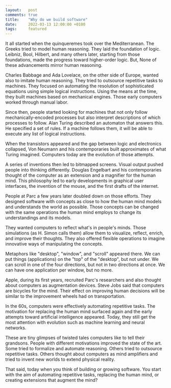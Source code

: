 ```yaml
---
layout:   post
comments: true
title:    "Why do we build software"
date:     2022-03-13 12:00:00 +0100
tags:     featured
---
```


It all started when the quinqueremes took over the Mediterranean.
The Greeks tried to model human reasoning.
They laid the foundation of logic.
Leibniz, Bool, Hilbert, and many others later,
starting from those foundations, made the progress toward higher-order logic.
But, None of these advancements mirror human reasoning.

Charles Babbage and Ada Lovelace, on the other side of Europe, wanted
also to imitate human reasoning.
They tried to outsource repetitive tasks to machines.
They focused on automating the resolution of sophisticated equations using
simple logical instructions.
Using the means at the time, they built machines based on mechanical engines.
Those early computers worked through manual labor.

Since then, people started looking for machines that not only
follow mechanically-encoded processes
but also interpret descriptions of which processes to follow.
Alan Turing described an automaton that answers this.
He specified a set of rules. If a machine follows them, it will be able to execute
any list of logical instructions.

When the transistors appeared and the gap between logic and electronics collapsed,
Von Neumann and his contemporaries built approximates of what Turing imagined.
Computers today are the evolution of those attempts.

A series of inventions then led to bitmapped screens.
Visual output pushed people into thinking differently.
Douglas Engelbart and his contemporaries thought of the computer as an extension
and a magnifier for the human mind.
This philosophy led to early developments in graphical user interfaces, the
invention of the mouse, and the first drafts of the internet.

People at Parc a few years later doubled down on those efforts.
They designed software with concepts as close to how the human mind
models and understands the world as possible.
Those concepts can be changed with the same operations the human mind employs
to change its understandings and its models.

They wanted computers to reflect what's in people's minds.
Those simulations (as H. Simon calls them) allow them to visualize,
reflect, enrich, and improve their thoughts.
They also offered flexible operations to imagine innovative ways of
manipulating the concepts.

Metaphors like "desktop", "window", and "scroll" appeared there.
We can put things (applications) on the "top" of the "desktop", but not under.
We can scroll in one of the four directions, but not in two directions at once.
We can have one application per window, but no more.

Apple, during its first years, recruited Parc's researchers and also
thought about computers as augmentation devices.
Steve Jobs said that computers are bicycles for the mind. Their effect
on improving human decisions will be similar to the improvement wheels had
on transportation.

In the 60s, computers were effectively automating repetitive tasks.
The motivation for replacing the human mind surfaced again
and the early attempts toward artificial intelligence appeared.
Today, they still get the most attention with evolution such as machine
learning and neural networks.

These are tiny glimpses of twisted tales computers like to tell their grandsons.
People with different motivations improved the state of the art.
Some tried to formalize and automate reasoning.
Others tried to outsource repetitive tasks.
Others thought about computers as mind amplifiers and tried to invent
new worlds to extend physical reality.

That said, today when you think of building or growing software.
You start with the aim of automating repetitive tasks,
replacing the human mind, or creating extensions that augment the mind?

